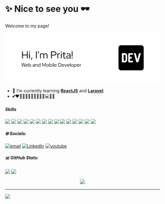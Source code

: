 # ✨ Nice to see you 🕶️

Welcome to my page!
<!-- I'm Prita. Web and Mobile Developer 💻📱. -->
![Prita Puja](img/github-header.png)


<!--
**pritapuja/pritapuja** is a ✨ _special_ ✨ repository because its `README.md` (this file) appears on your GitHub profile.

Here are some ideas to get you started:

- 🔭 I’m currently working on ...
- 🌱 I’m currently learning ...
- 👯 I’m looking to collaborate on ...
- 🤔 I’m looking for help with ...
- 💬 Ask me about ...
- 📫 How to reach me: ...
- 😄 Pronouns: ...
- ⚡ Fun fact: ...
-->

- 🌱 I’m currently learning [**ReactJS**](https://react.dev/) and [**Laravel**](https://laravel.com).
- 💕❤️💖💞💓🌸💝🌷🎀🩷🦩💻🌸💖



##### Skills

<img src="https://img.shields.io/badge/HTML5-E34F26?style=for-the-badge&logo=html5&logoColor=white" /> <img src="https://img.shields.io/badge/CSS3-1572B6?style=for-the-badge&logo=css3&logoColor=white" /> <img src="https://img.shields.io/badge/Bootstrap-563D7C?style=for-the-badge&logo=bootstrap&logoColor=white" /> <img src="https://img.shields.io/badge/JavaScript-323330?style=for-the-badge&logo=javascript&logoColor=F7DF1E" /> <img src="https://img.shields.io/badge/PHP-777BB4?style=for-the-badge&logo=php&logoColor=white" /> <img src="https://img.shields.io/badge/Python-FFD43B?style=for-the-badge&logo=python&logoColor=blue" /> <img src="https://img.shields.io/badge/React-20232A?style=for-the-badge&logo=react&logoColor=61DAFB" /> <img src="https://img.shields.io/badge/React_Native-20232A?style=for-the-badge&logo=react&logoColor=61DAFB" /> <img src="https://img.shields.io/badge/Expo-1B1F23?style=for-the-badge&logo=expo&logoColor=white" /> <img src="https://img.shields.io/badge/Django-092E20?style=for-the-badge&logo=django&logoColor=green" /> <img src="https://img.shields.io/badge/Codeigniter-EF4223?style=for-the-badge&logo=codeigniter&logoColor=white" /> <img src="https://img.shields.io/badge/Laravel-FF2D20?style=for-the-badge&logo=laravel&logoColor=white" /> <img src="https://img.shields.io/badge/MySQL-005C84?style=for-the-badge&logo=mysql&logoColor=white" /> <img src="https://img.shields.io/badge/Sqlite-003B57?style=for-the-badge&logo=sqlite&logoColor=white" /> <img src="https://img.shields.io/badge/OpenCV-27338e?style=for-the-badge&logo=OpenCV&logoColor=white" />


##### 🌐 Socials:

[![email](https://img.shields.io/badge/Gmail-D14836?style=for-the-badge&logo=gmail&logoColor=white)](mailto:prita.pujaastuti@gmail.com) [![LinkedIn](https://img.shields.io/badge/LinkedIn-0077B5?style=for-the-badge&logo=linkedin&logoColor=white)](https://linkedin.com/in/pritapujaastuti) [![youtube](https://img.shields.io/badge/YouTube-FF0000?style=for-the-badge&logo=youtube&logoColor=white)](https://www.youtube.com/@pritapujaastuti2402) 


<!-- ##### Connect with me

![https://instagram.com/pritapujaastuti](https://img.shields.io/badge/Instagram-E4405F?style=for-the-badge&logo=instagram&logoColor=white) ![https://www.youtube.com/@pritapujaastuti2402](https://img.shields.io/badge/YouTube-FF0000?style=for-the-badge&logo=youtube&logoColor=white) ![https://www.linkedin.com/in/pritapujaastuti/](https://img.shields.io/badge/LinkedIn-0077B5?style=for-the-badge&logo=linkedin&logoColor=white) -->


##### 📊 GitHub Stats:
<p align="left">
  <img width="49.5%" src="https://github-readme-stats.vercel.app/api?username=pritapuja&theme=date_night&hide_border=false&include_all_commits=true&count_private=false&hide=stars" />
  <img width="49.5%" src="https://nirzak-streak-stats.vercel.app/?user=pritapuja&theme=date_night&hide_border=false" />
    <p align="center">
    <img src="https://github-readme-stats.vercel.app/api/top-langs/?username=pritapuja&theme=date_night&hide_border=false&include_all_commits=true&count_private=false&layout=compact" />
    </p>
</p>

---
[![](https://visitcount.itsvg.in/api?id=pritapuja&icon=0&color=5)](https://visitcount.itsvg.in)



<!-- ![](https://github-readme-stats.vercel.app/api?username=pritapuja&theme=date_night&hide_border=false&include_all_commits=true&count_private=false) <br/>
![](https://nirzak-streak-stats.vercel.app/?user=pritapuja&theme=date_night&hide_border=false) <br/>
![](https://github-readme-stats.vercel.app/api/top-langs/?username=pritapuja&theme=date_night&hide_border=false&include_all_commits=true&count_private=false&layout=compact) -->

<!-- ##### My Github Stats

![Prita's GitHub stats](https://github-readme-stats.vercel.app/api?username=pritapuja&show_icons=true&theme=date_night&hide=stars,issues) -->

<!-- ![good morning](https://media2.giphy.com/media/v1.Y2lkPTc5MGI3NjExeWgycmdpMG91OXFlN2xuZzRrc3IzaHR6cmZxYjc4eHk4eHN1cjR4aCZlcD12MV9pbnRlcm5hbF9naWZfYnlfaWQmY3Q9Zw/1X8XwNVmlhnkBugSBZ/giphy.gif) -->

